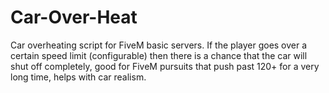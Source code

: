 # Car-Over-Heat
Car overheating script for FiveM basic servers. If the player goes over a certain speed limit (configurable) then there is a chance that the car will shut off completely, good for FiveM pursuits that push past 120+ for a very long time, helps with car realism. 
